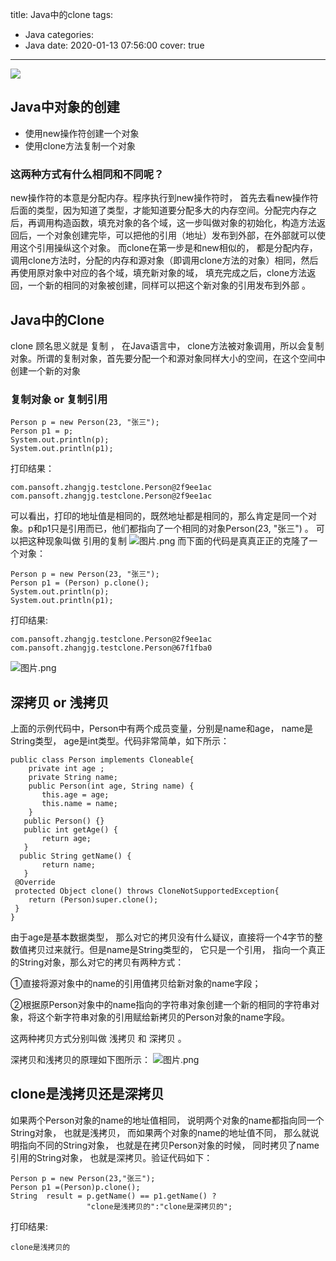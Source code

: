 title: Java中的clone
tags:
  - Java
categories:
  - Java
date: 2020-01-13 07:56:00
cover: true

---
![](https://imgconvert.csdnimg.cn/aHR0cHM6Ly91cGxvYWQtaW1hZ2VzLmppYW5zaHUuaW8vdXBsb2FkX2ltYWdlcy8xMjU1MzI0OS1hYWRiMDk5MzU4NWNkMjU1LmpwZw?x-oss-process=image/format,png )
<!-- more -->
## Java中对象的创建
* 使用new操作符创建一个对象
* 使用clone方法复制一个对象
### 这两种方式有什么相同和不同呢？
new操作符的本意是分配内存。程序执行到new操作符时， 首先去看new操作符后面的类型，因为知道了类型，才能知道要分配多大的内存空间。分配完内存之后，再调用构造函数，填充对象的各个域，这一步叫做对象的初始化，构造方法返回后，一个对象创建完毕，可以把他的引用（地址）发布到外部，在外部就可以使用这个引用操纵这个对象。
而clone在第一步是和new相似的， 都是分配内存，调用clone方法时，分配的内存和源对象（即调用clone方法的对象）相同，然后再使用原对象中对应的各个域，填充新对象的域， 填充完成之后，clone方法返回，一个新的相同的对象被创建，同样可以把这个新对象的引用发布到外部 。
## Java中的Clone
clone 顾名思义就是 复制 ， 在Java语言中， clone方法被对象调用，所以会复制对象。所谓的复制对象，首先要分配一个和源对象同样大小的空间，在这个空间中创建一个新的对象
### 复制对象 or 复制引用
```
Person p = new Person(23, "张三");  
Person p1 = p;
System.out.println(p);  
System.out.println(p1); 
```
打印结果：
```
com.pansoft.zhangjg.testclone.Person@2f9ee1ac
com.pansoft.zhangjg.testclone.Person@2f9ee1ac
```
可以看出，打印的地址值是相同的，既然地址都是相同的，那么肯定是同一个对象。p和p1只是引用而已，他们都指向了一个相同的对象Person(23, "张三") 。 可以把这种现象叫做 引用的复制 
![图片.png](https://imgconvert.csdnimg.cn/aHR0cHM6Ly91cGxvYWQtaW1hZ2VzLmppYW5zaHUuaW8vdXBsb2FkX2ltYWdlcy8xMjU1MzI0OS1jOGZkNGRmZWE3ODViODI1LnBuZw?x-oss-process=image/format,png)
而下面的代码是真真正正的克隆了一个对象：
```
Person p = new Person(23, "张三");    
Person p1 = (Person) p.clone();   
System.out.println(p);  
System.out.println(p1);
```
打印结果:
```
com.pansoft.zhangjg.testclone.Person@2f9ee1ac
com.pansoft.zhangjg.testclone.Person@67f1fba0
```
![图片.png](https://imgconvert.csdnimg.cn/aHR0cHM6Ly91cGxvYWQtaW1hZ2VzLmppYW5zaHUuaW8vdXBsb2FkX2ltYWdlcy8xMjU1MzI0OS1mMjkxN2I1NjEzYWFiYTJlLnBuZw?x-oss-process=image/format,png)
## 深拷贝 or 浅拷贝
上面的示例代码中，Person中有两个成员变量，分别是name和age， name是String类型， age是int类型。代码非常简单，如下所示：
```
public class Person implements Cloneable{ 
    private int age ;
    private String name;
    public Person(int age, String name) {
       this.age = age; 
       this.name = name;  
    }
   public Person() {}  
   public int getAge() {
       return age;
   }
  public String getName() {
       return name;
   } 
 @Override
 protected Object clone() throws CloneNotSupportedException{
    return (Person)super.clone();
 }
}
```
由于age是基本数据类型， 那么对它的拷贝没有什么疑议，直接将一个4字节的整数值拷贝过来就行。但是name是String类型的， 它只是一个引用， 指向一个真正的String对象，那么对它的拷贝有两种方式：

①直接将源对象中的name的引用值拷贝给新对象的name字段；

②根据原Person对象中的name指向的字符串对象创建一个新的相同的字符串对象，将这个新字符串对象的引用赋给新拷贝的Person对象的name字段。

这两种拷贝方式分别叫做 浅拷贝 和 深拷贝 。

深拷贝和浅拷贝的原理如下图所示：
![图片.png](https://imgconvert.csdnimg.cn/aHR0cHM6Ly91cGxvYWQtaW1hZ2VzLmppYW5zaHUuaW8vdXBsb2FkX2ltYWdlcy8xMjU1MzI0OS0wZWNkYTQ4MDAwNzMyM2U5LnBuZw?x-oss-process=image/format,png)
## clone是浅拷贝还是深拷贝
如果两个Person对象的name的地址值相同， 说明两个对象的name都指向同一个String对象， 也就是浅拷贝， 而如果两个对象的name的地址值不同， 那么就说明指向不同的String对象， 也就是在拷贝Person对象的时候， 同时拷贝了name引用的String对象， 也就是深拷贝。验证代码如下：
```
Person p = new Person(23,"张三");
Person p1 =(Person)p.clone();
String  result = p.getName() == p1.getName() ? 
                 "clone是浅拷贝的":"clone是深拷贝的";
```
打印结果:
```
clone是浅拷贝的
```

